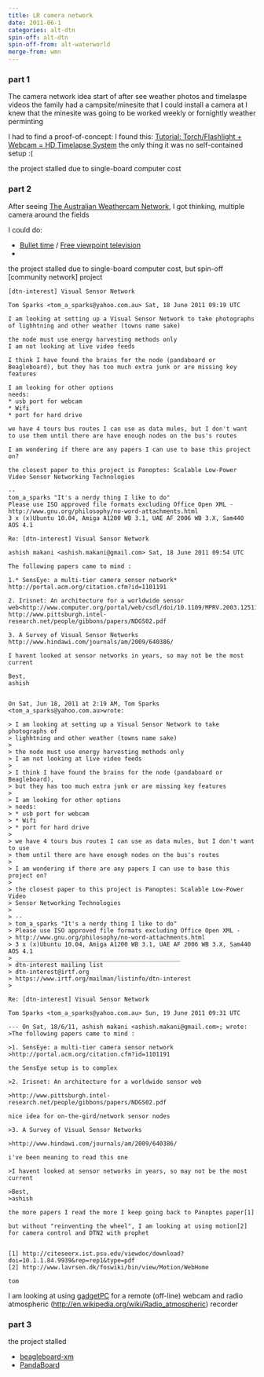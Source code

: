 ```yaml
---
title: LR camera network
date: 2011-06-1
categories: alt-dtn
spin-off: alt-dtn
spin-off-from: alt-waterworld
merge-from: wmn
---
```

### part 1 ###

The camera network idea start of after see weather photos and timelaspe videos
the family had a campsite/minesite that I could install a camera at
I knew that the minesite was going to be worked weekly or fornightly weather perminting

I had to find a proof-of-concept:
I found this: [Tutorial: Torch/Flashlight + Webcam = HD Timelapse System](http://www.digitalurban.org/2008/11/tutorial-torch-webcam-hd-timelapse.html)
the only thing it was no self-contained setup :(

the project stalled due to single-board computer cost

### part 2 ###

After seeing [The Australian Weathercam Network](http://weathercamnetwork.com.au/), I got thinking, multiple camera around the fields

I could do:
* [Bullet time](https://en.wikipedia.org/wiki/Bullet_time) / [Free viewpoint television](https://en.wikipedia.org/wiki/Free_viewpoint_television)
* 

the project stalled due to single-board computer cost, but spin-off [community network] project
~~~~~~~
[dtn-interest] Visual Sensor Network

Tom Sparks <tom_a_sparks@yahoo.com.au> Sat, 18 June 2011 09:19 UTC

I am looking at setting up a Visual Sensor Network to take photographs of lighhtning and other weather (towns name sake)

the node must use energy harvesting methods only
I am not looking at live video feeds

I think I have found the brains for the node (pandaboard or Beagleboard), but they has too much extra junk or are missing key features

I am looking for other options
needs: 
* usb port for webcam
* Wifi
* port for hard drive

we have 4 tours bus routes I can use as data mules, but I don't want to use them until there are have enough nodes on the bus's routes

I am wondering if there are any papers I can use to base this project on?

the closest paper to this project is Panoptes: Scalable Low-Power Video Sensor Networking Technologies

--
tom_a_sparks "It's a nerdy thing I like to do"
Please use ISO approved file formats excluding Office Open XML - http://www.gnu.org/philosophy/no-word-attachments.html
3 x (x)Ubuntu 10.04, Amiga A1200 WB 3.1, UAE AF 2006 WB 3.X, Sam440 AOS 4.1
~~~~~~~
~~~~~~~
Re: [dtn-interest] Visual Sensor Network

ashish makani <ashish.makani@gmail.com> Sat, 18 June 2011 09:54 UTC

The following papers came to mind :

1.* SensEye: a multi-tier camera sensor network*
http://portal.acm.org/citation.cfm?id=1101191

2. Irisnet: An architecture for a worldwide sensor
web<http://www.computer.org/portal/web/csdl/doi/10.1109/MPRV.2003.1251166>
http://www.pittsburgh.intel-research.net/people/gibbons/papers/NDGS02.pdf

3. A Survey of Visual Sensor Networks
http://www.hindawi.com/journals/am/2009/640386/

I havent looked at sensor networks in years, so may not be the most current

Best,
ashish


On Sat, Jun 18, 2011 at 2:19 AM, Tom Sparks <tom_a_sparks@yahoo.com.au>wrote:

> I am looking at setting up a Visual Sensor Network to take photographs of
> lighhtning and other weather (towns name sake)
>
> the node must use energy harvesting methods only
> I am not looking at live video feeds
>
> I think I have found the brains for the node (pandaboard or Beagleboard),
> but they has too much extra junk or are missing key features
>
> I am looking for other options
> needs:
> * usb port for webcam
> * Wifi
> * port for hard drive
>
> we have 4 tours bus routes I can use as data mules, but I don't want to use
> them until there are have enough nodes on the bus's routes
>
> I am wondering if there are any papers I can use to base this project on?
>
> the closest paper to this project is Panoptes: Scalable Low-Power Video
> Sensor Networking Technologies
>
> --
> tom_a_sparks "It's a nerdy thing I like to do"
> Please use ISO approved file formats excluding Office Open XML -
> http://www.gnu.org/philosophy/no-word-attachments.html
> 3 x (x)Ubuntu 10.04, Amiga A1200 WB 3.1, UAE AF 2006 WB 3.X, Sam440 AOS 4.1
> _______________________________________________
> dtn-interest mailing list
> dtn-interest@irtf.org
> https://www.irtf.org/mailman/listinfo/dtn-interest
>
~~~~~~~
~~~~~~~
Re: [dtn-interest] Visual Sensor Network

Tom Sparks <tom_a_sparks@yahoo.com.au> Sun, 19 June 2011 09:31 UTC

--- On Sat, 18/6/11, ashish makani <ashish.makani@gmail.com>; wrote:
>The following papers came to mind :

>1. SensEye: a multi-tier camera sensor network 
>http://portal.acm.org/citation.cfm?id=1101191

the SensEye setup is to complex

>2. Irisnet: An architecture for a worldwide sensor web

>http://www.pittsburgh.intel-research.net/people/gibbons/papers/NDGS02.pdf

nice idea for on-the-gird/network sensor nodes 

>3. A Survey of Visual Sensor Networks

>http://www.hindawi.com/journals/am/2009/640386/

i've been meaning to read this one 

>I havent looked at sensor networks in years, so may not be the most current

>Best,
>ashish

the more papers I read the more I keep going back to Panoptes paper[1]

but without "reinventing the wheel", I am looking at using motion[2] for camera control and DTN2 with prophet


[1] http://citeseerx.ist.psu.edu/viewdoc/download?doi=10.1.1.84.9939&rep=rep1&type=pdf
[2] http://www.lavrsen.dk/foswiki/bin/view/Motion/WebHome

tom
~~~~~~~


I am looking at using [gadgetPC](http://www.bipom.com/products/us/2899678.html) for a remote (off-line) webcam and radio atmospheric (http://en.wikipedia.org/wiki/Radio_atmospheric) recorder
 

### part 3 ###

the project stalled

* [beagleboard-xm](http://beagleboard.org/beagleboard-xm)
* [PandaBoard](https://en.wikipedia.org/wiki/PandaBoard)
